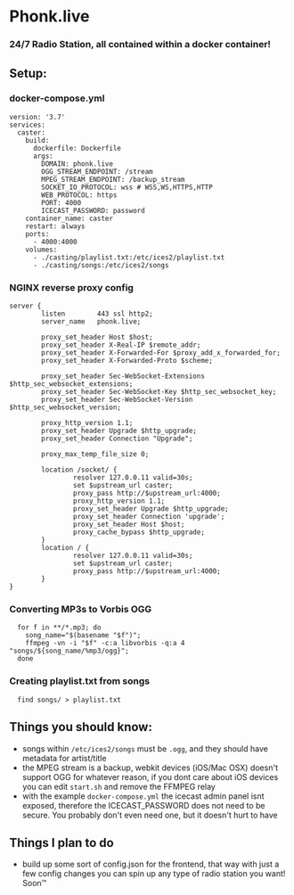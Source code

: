 # Phonk.live

### 24/7 Radio Station, all contained within a docker container!

## Setup:

### docker-compose.yml

```
version: '3.7'
services:
  caster:
    build:
      dockerfile: Dockerfile
      args:
        DOMAIN: phonk.live
        OGG_STREAM_ENDPOINT: /stream
        MPEG_STREAM_ENDPOINT: /backup_stream
        SOCKET_IO_PROTOCOL: wss # WSS,WS,HTTPS,HTTP
        WEB_PROTOCOL: https
        PORT: 4000
        ICECAST_PASSWORD: password
    container_name: caster
    restart: always
    ports:
      - 4000:4000
    volumes:
      - ./casting/playlist.txt:/etc/ices2/playlist.txt
      - ./casting/songs:/etc/ices2/songs
```

### NGINX reverse proxy config

```
server {
        listen        443 ssl http2;
        server_name   phonk.live;

        proxy_set_header Host $host;
        proxy_set_header X-Real-IP $remote_addr;
        proxy_set_header X-Forwarded-For $proxy_add_x_forwarded_for;
        proxy_set_header X-Forwarded-Proto $scheme;

        proxy_set_header Sec-WebSocket-Extensions $http_sec_websocket_extensions;
        proxy_set_header Sec-WebSocket-Key $http_sec_websocket_key;
        proxy_set_header Sec-WebSocket-Version $http_sec_websocket_version;

        proxy_http_version 1.1;
        proxy_set_header Upgrade $http_upgrade;
        proxy_set_header Connection "Upgrade";

        proxy_max_temp_file_size 0;

        location /socket/ {
                resolver 127.0.0.11 valid=30s;
                set $upstream_url caster;
                proxy_pass http://$upstream_url:4000;
                proxy_http_version 1.1;
                proxy_set_header Upgrade $http_upgrade;
                proxy_set_header Connection 'upgrade';
                proxy_set_header Host $host;
                proxy_cache_bypass $http_upgrade;
        }
        location / {
                resolver 127.0.0.11 valid=30s;
                set $upstream_url caster;
                proxy_pass http://$upstream_url:4000;
        }
}
```

### Converting MP3s to Vorbis OGG

```
  for f in **/*.mp3; do
    song_name="$(basename "$f")";
    ffmpeg -vn -i "$f" -c:a libvorbis -q:a 4 "songs/${song_name/%mp3/ogg}";
  done
```

### Creating playlist.txt from songs

```
  find songs/ > playlist.txt
```

## Things you should know:

- songs within `/etc/ices2/songs` must be `.ogg`, and they should have metadata for artist/title
- the MPEG stream is a backup, webkit devices (iOS/Mac OSX) doesn't support OGG for whatever reason, if you dont care about iOS devices you can edit `start.sh` and remove the FFMPEG relay
- with the example `docker-compose.yml` the icecast admin panel isnt exposed, therefore the ICECAST_PASSWORD does not need to be secure. You probably don't even need one, but it doesn't hurt to have

## Things I plan to do

- build up some sort of config.json for the frontend, that way with just a few config changes you can spin up any type of radio station you want! Soon™
